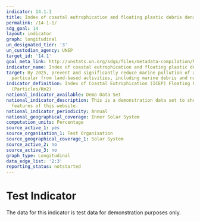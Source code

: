 ```yaml
---
indicator: 14.1.1
title: Index of coastal eutrophication and floating plastic debris density
permalink: /14-1-1/
sdg_goal: 14
layout: indicator
graph: longitudinal
un_designated_tier: '3'
un_custodian_agency: UNEP
target_id: '14.1'
goal_meta_link: http://unstats.un.org/sdgs/files/metadata-compilation/Metadata-Goal-14.pdf
indicator_name: Index of coastal eutrophication and floating plastic debris density
target: By 2025, prevent and significantly reduce marine pollution of all kinds, in
  particular from land-based activities, including marine debris and nutrient pollution.
indicator_definition: Index of Coastal Eutrophication (ICEP) Floating Plastic Debris
  (Particles/Km2)
national_indicator_available: Demo Data Set
national_indicator_description: This is a demonstration data set to show different
  features of this website.
national_indicator_periodicity: Annual
national_geographical_coverage: Inner Solar System
computation_units: Percentage
source_active_1: yes
source_organisation_1: Test Organisation
source_geographical_coverage_1: Solar System
source_active_2: no
source_active_3: no
graph_type: Longitudinal
data_edge_list: '2:3'
reporting_status: notstarted
---
```


# Test Indicator

The data for this indicator is test data for demonstration purposes only.

